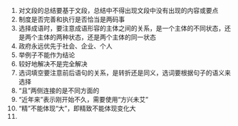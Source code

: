 1. 对文段的总结要基于文段，总结中不得出现文段中没有出现的内容或要点
2. 制度是否完善和执行是否恰当是两码事
3. 选择成语时，要注意成语形容的主体之间的关系，是一个主体的不同状态，还是两个主体的两种状态，还是两个主体的同一状态
4. 政府永远优先于社会、企业、个人
5. 举例子不能作为结论
6. 较好地解决不是完全解决
7. 选词填空要注意前后语句的关系，是转折还是同义，选词要根据句子的语义来选择
8. “且”两侧连接的是不同方面的
9. “近年来”表示刚开始不久，需要使用“方兴未艾”
10. “精”不能体现“大”，即精致不能体现变化大
11. 

